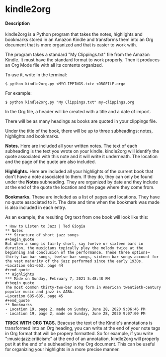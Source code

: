 # kindle2org
#### Description
kindle2org is a  Python program that takes the notes, highlights and bookmarks stored in an Amazon Kindle and transforms them into an Org document that is more organized and that is easier to work with.

The program takes a standard "My Clippings.txt" file from the Amazon Kindle. It must have the standard format to work properly. Then it produces an Org Mode file with all its contents organized.

To use it, write in the terminal:

~~~
$ python kindle2org.py <MYCLIPPINGS.txt> <ORGFILE.org>
~~~

For example:
~~~
$ python kindle2org.py "My Clippings.txt" my-clippings.org
~~~

In the Org file, a header will be created with a title and a date of import.

There will be as many headings as books are quoted in your clippings file.

Under the title of the book, there will be up to three subheadings: notes, highlights and bookmarks.

**Notes.** Here are included all your written notes. The text of each subheading is the text you wrote on your kindle. kindle2org will identify the quote associated with this note and it will write it underneath. The location and the page of the quote are also included.

**Highlights.** Here are included all your highlights of the current book that don't have a note associated to them. If they do, they can only be found under the **Notes** subheading. They are organized by date and they include at the end of the quote the location and the page where they come from.

**Bookmarks.** These are included as a list of pages and locations. They have no quote associated to it. The date and time when the bookmark was made is also included in each entry.

As an example, the resulting Org text from one book will look like this:

~~~
* How to Listen to Jazz | Ted Giogia
** Notes
*** Structure of short jazz songs
#+begin_quote
But when a song is fairly short, say twelve or sixteen bars in duration, the musicians typically play the melody twice at the beginning and conclusion of the performance. These three options—thirty-two-bar songs, twelve-bar songs, sixteen-bar songs—account for the vast majority of the jazz performed since the early 1930s.
—Location 661-663, page 44
#+end_quote
** Highlights
*** Made on Sunday, February 7, 2021 5:48:48 PM
#+begin_quote
The most common thirty-two-bar song form in American twentieth-century popular music and jazz is AABA.
—Location 685-685, page 45
#+end_quote
** Bookmarks
- Location 19, page 2, made on Sunday, June 28, 2020 9:06:46 PM
- Location 19, page 2, made on Sunday, June 28, 2020 9:07:00 PM
~~~

**TRICK WITH ORG TAGS.** Beacuse the text of the Kindle's annotations is transformed into an Org heading, you can write at the end of your note tags in Org format that will be propery formatted. So for example, if you write ":music:jazz:criticism:" at the end of an annotation, kindle2org will properly put it at the end of a subheading in the Org document. This can be useful for organizing your highlights in a more precise manner.

